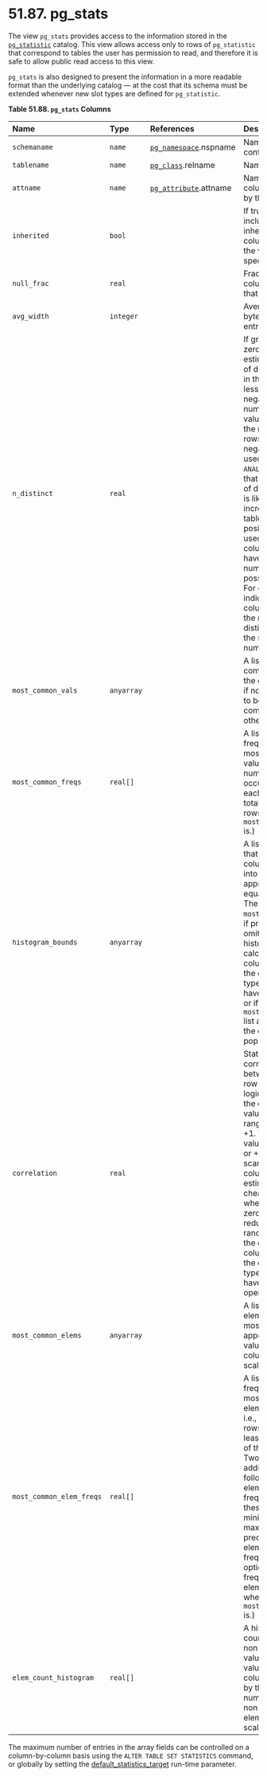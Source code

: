 # 51.87. pg\_stats

The view `pg_stats` provides access to the information stored in the [`pg_statistic`](https://www.postgresql.org/docs/10/static/catalog-pg-statistic.html) catalog. This view allows access only to rows of `pg_statistic` that correspond to tables the user has permission to read, and therefore it is safe to allow public read access to this view.

`pg_stats` is also designed to present the information in a more readable format than the underlying catalog — at the cost that its schema must be extended whenever new slot types are defined for `pg_statistic`.

**Table 51.88. `pg_stats` Columns**

| Name | Type | References | Description |
| :--- | :--- | :--- | :--- |
| `schemaname` | `name` | [`pg_namespace`](https://www.postgresql.org/docs/10/static/catalog-pg-namespace.html).nspname | Name of schema containing table |
| `tablename` | `name` | [`pg_class`](https://www.postgresql.org/docs/10/static/catalog-pg-class.html).relname | Name of table |
| `attname` | `name` | [`pg_attribute`](https://www.postgresql.org/docs/10/static/catalog-pg-attribute.html).attname | Name of the column described by this row |
| `inherited` | `bool` |   | If true, this row includes inheritance child columns, not just the values in the specified table |
| `null_frac` | `real` |   | Fraction of column entries that are null |
| `avg_width` | `integer` |   | Average width in bytes of column's entries |
| `n_distinct` | `real` |   | If greater than zero, the estimated number of distinct values in the column. If less than zero, the negative of the number of distinct values divided by the number of rows. \(The negated form is used when `ANALYZE` believes that the number of distinct values is likely to increase as the table grows; the positive form is used when the column seems to have a fixed number of possible values.\) For example, -1 indicates a unique column in which the number of distinct values is the same as the number of rows. |
| `most_common_vals` | `anyarray` |   | A list of the most common values in the column. \(Null if no values seem to be more common than any others.\) |
| `most_common_freqs` | `real[]` |   | A list of the frequencies of the most common values, i.e., number of occurrences of each divided by total number of rows. \(Null when `most_common_vals` is.\) |
| `histogram_bounds` | `anyarray` |   | A list of values that divide the column's values into groups of approximately equal population. The values in `most_common_vals`, if present, are omitted from this histogram calculation. \(This column is null if the column data type does not have a `<` operator or if the `most_common_vals` list accounts for the entire population.\) |
| `correlation` | `real` |   | Statistical correlation between physical row ordering and logical ordering of the column values. This ranges from -1 to +1. When the value is near -1 or +1, an index scan on the column will be estimated to be cheaper than when it is near zero, due to reduction of random access to the disk. \(This column is null if the column data type does not have a `<` operator.\) |
| `most_common_elems` | `anyarray` |   | A list of non-null element values most often appearing within values of the column. \(Null for scalar types.\) |
| `most_common_elem_freqs` | `real[]` |   | A list of the frequencies of the most common element values, i.e., the fraction of rows containing at least one instance of the given value. Two or three additional values follow the per-element frequencies; these are the minimum and maximum of the preceding per-element frequencies, and optionally the frequency of null elements. \(Null when `most_common_elems` is.\) |
| `elem_count_histogram` | `real[]` |   | A histogram of the counts of distinct non-null element values within the values of the column, followed by the average number of distinct non-null elements. \(Null for scalar types.\) |

The maximum number of entries in the array fields can be controlled on a column-by-column basis using the `ALTER TABLE SET STATISTICS` command, or globally by setting the [default\_statistics\_target](https://www.postgresql.org/docs/10/static/runtime-config-query.html#GUC-DEFAULT-STATISTICS-TARGET) run-time parameter.

